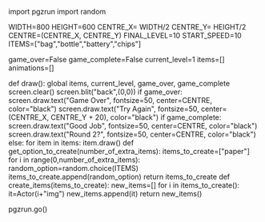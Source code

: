 import pgzrun
import random

WIDTH=800
HEIGHT=600
CENTRE_X= WIDTH/2
CENTRE_Y= HEIGHT/2
CENTRE=(CENTRE_X, CENTRE_Y)
FINAL_LEVEL=10
START_SPEED=10
ITEMS=["bag","bottle","battery","chips"]

game_over=False
game_complete=False
current_level=1
items=[]
animations=[]

def draw():
    global items, current_level, game_over, game_complete
    screen.clear()
    screen.blit("back",(0,0))
    if game_over:
        screen.draw.text("Game Over", fontsize=50, center=CENTRE, color="black")
        screen.draw.text("Try Again", fontsize=50, center=(CENTRE_X, CENTRE_Y + 20), color="black")
    if game_complete:
        screen.draw.text("Good Job", fontsize=50, center=CENTRE, color="black")
        screen.draw.text("Round 2?", fontsize=50, center=CENTRE, color="black")
    else:
        for item in items:
            item.draw()
def get_option_to_create(number_of_extra_items):
    items_to_create=["paper"]
    for i in range(0,number_of_extra_items):
        random_option=random.choice(ITEMS)
        items_to_create.append(random_option)
    return items_to_create
def create_items(items_to_create):
    new_items=[]
    for i in items_to_create():
        it=Actor(i+"img")
        new_items.append(it)
    return new_items()

pgzrun.go()

